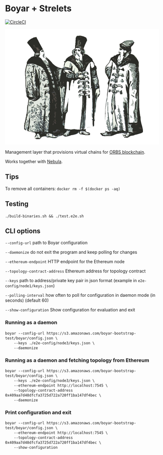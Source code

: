 # Boyar + Strelets

[![CircleCI](https://circleci.com/gh/orbs-network/boyarin/tree/master.svg?style=svg)](https://circleci.com/gh/orbs-network/boyarin/tree/master)

![Boyars, Russian 17th century administrators and warlords](boyars.jpg)

Management layer that provisions virtual chains for [ORBS blockchain](https://github.com/orbs-network/orbs-network-go/).

Works together with [Nebula](https://github.com/orbs-network/nebula).

## Tips

To remove all containers: `docker rm -f $(docker ps -aq)`

## Testing

`./build-binaries.sh && ./test.e2e.sh`

## CLI options

`--config-url` path to Boyar configuration

`--daemonize` do not exit the program and keep polling for changes

`--ethereum-endpoint` HTTP endpoint for the Ethereum node

`--topology-contract-address` Ethereum address for topology contract

`--keys` path to address/private key pair in json format (example in `e2e-config/node1/keys.json`)

`--polling-interval` how often to poll for configuration in daemon mode (in seconds) (default 60)

`--show-configuration` Show configuration for evaluation and exit

### Running as a daemon

    boyar --config-url https://s3.amazonaws.com/boyar-bootstrap-test/boyar/config.json \
        --keys ./e2e-config/node3/keys.json \
        --daemonize

### Running as a daemon and fetching topology from Ethereum

    boyar --config-url https://s3.amazonaws.com/boyar-bootstrap-test/boyar/config.json \
        --keys ./e2e-config/node3/keys.json \
        --ethereum-endpoint http://localhost:7545 \
        --topology-contract-address 0x409aa7d40dfcfa3725d722a720ff1ba147df4bec \
        --daemonize

### Print configuration and exit

    boyar --config-url https://s3.amazonaws.com/boyar-bootstrap-test/boyar/config.json \
        --ethereum-endpoint http://localhost:7545 \
        --topology-contract-address 0x409aa7d40dfcfa3725d722a720ff1ba147df4bec \
        --show-configuration